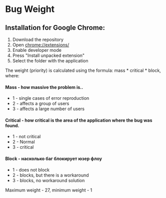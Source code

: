 # Bug Weight

## Installation for Google Chrome:
1. Download the repository
2. Open [chrome://extensions/]()
3. Enable developer mode
4. Press "Install unpacked extension"
5. Select the folder with the application

The weight (priority) is calculated using the formula: mass * critical * block, where:

#### Mass - how massive the problem is..
- 1 - single cases of error reproduction
- 2 - affects a group of users
- 3 - affects a large number of users

#### Critical - how critical is the area of the application where the bug was found.
- 1 - not critical
- 2 - Normal
- 3 - critical

#### Block - насколько баг блокирует юзер флоу
- 1 - does not block
- 2 - blocks, but there is a workaround
- 3 - blocks, no workaround solution

Maximum weight - 27, minimum weight - 1
